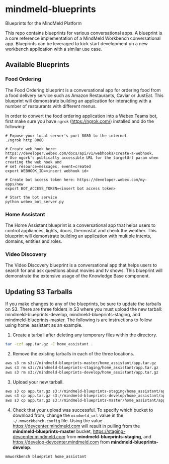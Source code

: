 # mindmeld-blueprints
Blueprints for the MindMeld Platform

This repo contains blueprints for various conversational apps. A blueprint is a core reference implementation of a MindMeld Workbench conversational app. Blueprints can be leveraged to kick start  development on a new workbench application with 
a similar use case.

## Available Blueprints

### Food Ordering

The Food Ordering blueprint is a conversational app for ordering food from a food delivery service such as Amazon Restaurants, Caviar or JustEat. This blueprint will demonstrate building an application for interacting with a number of restaurants with different menus.

In order to convert the food ordering application into a Webex Teams bot, first make sure you have `ngrok` (https://ngrok.com/) installed and do the following:

```
# Expose your local server's port 8080 to the internet
./ngrok http 8080

# Create web hook here: https://developer.webex.com/docs/api/v1/webhooks/create-a-webhook. 
# Use ngork's publically accessible URL for the targetUrl param when creating the web hook and
# set resource=messages, event=created
export WEBHOOK_ID=<insert webhook id>

# Create bot access token here: https://developer.webex.com/my-apps/new
export BOT_ACCESS_TOKEN=<insert bot access token>

# Start the bot service
python webex_bot_server.py 
```

### Home Assistant

The Home Assistant blueprint is a conversational app that helps users to control appliances, lights, doors, thermostat and check the weather. This blueprint will demonstrate building an application with multiple intents, domains, entities and roles.

### Video Discovery
The Video Discovery blueprint is a conversational app that helps users to search for and ask questions about movies and tv shows. This blueprint will demonstrate the extensive usage of the Knowledge Base component.

## Updating S3 Tarballs

If you make changes to any of the blueprints, be sure to update the tarballs on S3. There are three folders in S3
where you must upload the new tarball: mindmeld-blueprints-develop, mindmeld-blueprints-staging, and 
mindmeld-blueprints-master. The following is are instructions to follow using home_assistant as an
example.


1. Create a tarball after deleting any temporary files within the directory.
```bash
tar -czf app.tar.gz -C home_assistant .
```

2. Remove the existing tarballs in each of the three locations.
```bash
aws s3 rm s3://mindmeld-blueprints-master/home_assistant/app.tar.gz
aws s3 rm s3://mindmeld-blueprints-staging/home_assistant/app.tar.gz
aws s3 rm s3://mindmeld-blueprints-develop/home_assistant/app.tar.gz
```

3. Upload your new tarball.
```bash
aws s3 cp app.tar.gz s3://mindmeld-blueprints-staging/home_assistant/app.tar.gz
aws s3 cp app.tar.gz s3://mindmeld-blueprints-develop/home_assistant/app.tar.gz
aws s3 cp app.tar.gz s3://mindmeld-blueprints-master/home_assistant/app.tar.gz
```

4. Check that your upload was successful. To specify which bucket to download from, change the 
```mindmeld_url``` value in the ```~/.mmworkbench.config``` file. Using the value 
https://devcenter.mindmeld.com will result in pulling from the **mindmeld-blueprints-master** bucket, 
https://staging-devcenter.mindmeld.com from **mindmeld-blueprints-staging**, and 
https://develop-devcenter.mindmeld.com from **mindmeld-blueprints-develop**.

```bash
mmworkbench blueprint home_assistant
```
